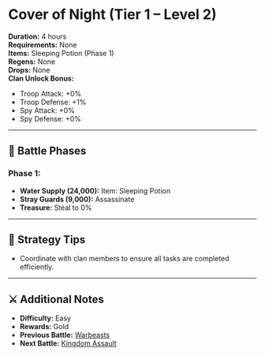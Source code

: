 # Cover of Night (Tier 1 – Level 2)

**Duration:** 4 hours  
**Requirements:** None  
**Items:** Sleeping Potion (Phase 1)  
**Regens:** None  
**Drops:** None  
**Clan Unlock Bonus:**  
- Troop Attack: +0%  
- Troop Defense: +1%  
- Spy Attack: +0%  
- Spy Defense: +0%  

---

## 🧪 Battle Phases

### Phase 1:
- **Water Supply (24,000):** Item: Sleeping Potion  
- **Stray Guards (9,000):** Assassinate  
- **Treasure:** Steal to 0%

---

## 🧭 Strategy Tips

- Coordinate with clan members to ensure all tasks are completed efficiently.  

---

## ⚔️ Additional Notes

- **Difficulty:** Easy  
- **Rewards:** Gold
- **Previous Battle:** [Warbeasts](warbeasts.md)  
- **Next Battle:** [Kingdom Assault](kingdom-assault.md)
